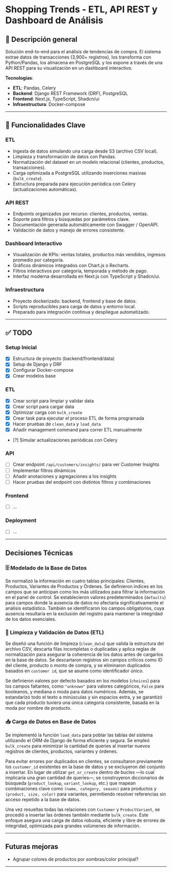 # Shopping Trends - ETL, API REST y Dashboard de Análisis

## 📌 Descripción general

Solución end-to-end para el análisis de tendencias de compra. El sistema extrae datos de transacciones (3,900+ registros), los transforma con Python/Pandas, los almacena en PostgreSQL y los expone a través de una API REST para su visualización en un dashboard interactivo.

**Tecnologías**:
- **ETL**: Pandas, Celery
- **Backend**: Django REST Framework (DRF), PostgreSQL
- **Frontend**: Next.js, TypeScript, Shadcn/ui
- **Infraestructura**: Docker-compose

---

## 🚀 Funcionalidades Clave

### ETL
- Ingesta de datos simulando una carga desde S3 (archivo CSV local).
- Limpieza y transformación de datos con Pandas.
- Normalización del dataset en un modelo relacional (clientes, productos, transacciones).
- Carga optimizada a PostgreSQL utilizando inserciones masivas (`bulk_create`).
- Estructura preparada para ejecución periódica con Celery (actualizaciones automáticas).

### API REST
- Endpoints organizados por recurso: clientes, productos, ventas.
- Soporte para filtros y búsquedas por parámetros clave.
- Documentación generada automáticamente con Swagger / OpenAPI.
- Validación de datos y manejo de errores consistente.

### Dashboard Interactivo
- Visualización de KPIs: ventas totales, productos más vendidos, ingresos promedio por categoría.
- Gráficos dinámicos integrados con Chart.js o Recharts.
- Filtros interactivos por categoría, temporada y método de pago.
- Interfaz moderna desarrollada en Next.js con TypeScript y Shadcn/ui.

### Infraestructura
- Proyecto dockerizado: backend, frontend y base de datos.
- Scripts reproducibles para carga de datos y entorno local.
- Preparado para integración continua y despliegue automatizado.

---

## ✅ TODO

### **Setup Inicial**
- [X] Estructura de proyecto (backend/frontend/data)
- [X] Setup de Django y DRF
- [X] Configurar Docker-compose
- [X] Crear modelos base

### **ETL**
- [X] Crear script para limpiar y validar data
- [X] Crear script para cargar data
- [X] Optimizar carga con `bulk_create`
- [X] Crear task para ejecutar el proceso ETL de forma programada
- [X] Hacer pruebas de `clean_data` y `load_data`
- [X] Añadir management command para correr ETL manualmente
- [?] Simular actualizaciones periódicas con Celery

### **API**
- [ ] Crear endpoint `/api/customers/insights/` para ver Customer Insights
- [ ] Implementar filtros dinámicos
- [ ] Añadir anotaciones y agregaciones a los insights
- [ ] Hacer pruebas del endpoint con distintos filtros y combinaciones

### **Frontend**
- [ ] ...

### **Deployment**
- [ ] ...

---

## Decisiones Técnicas

### 🗄️ Modelado de la Base de Datos

Se normalizó la información en cuatro tablas principales: Clientes, Productos, Variantes de Productos y Órdenes. Se definieron índices en los campos que se anticipan como los más utilizados para filtrar la información en el panel de control. Se establecieron valores predeterminados (`defaults`) para campos donde la ausencia de datos no afectaría significativamente el análisis estadístico. También se identificaron los campos obligatorios, cuya ausencia resultaría en la exclusión del registro para mantener la integridad de los datos esenciales.

### 🧼 Limpieza y Validación de Datos (ETL)

Se diseñó una función de limpieza (`clean_data`) que valida la estructura del archivo CSV, descarta filas incompletas o duplicadas y aplica reglas de normalización para asegurar la coherencia de los datos antes de cargarlos en la base de datos. Se descartaron registros sin campos críticos como ID del cliente, producto o monto de compra, y se eliminaron duplicados basados en `customer id`, que se asume como identificador único.

Se definieron valores por defecto basados en los modelos (`choices`) para los campos faltantes, como `"unknown"` para valores categóricos, `False` para booleanos, y mediana o moda para datos numéricos. Además, se estandarizó todo el texto a minúsculas y sin espacios extra, y se garantizó que cada producto tuviera una única categoría consistente, basada en la moda por nombre de producto.

### 📥 Carga de Datos en Base de Datos

Se implementó la función `load_data` para poblar las tablas del sistema utilizando el ORM de Django de forma eficiente y segura. Se empleó `bulk_create` para minimizar la cantidad de queries al insertar nuevos registros de clientes, productos, variantes y órdenes.

Para evitar errores por duplicados en clientes, se consultaron previamente los `customer_id` existentes en la base de datos y se excluyeron del conjunto a insertar. En lugar de utilizar `get_or_create` dentro de bucles —lo cual implicaría una gran cantidad de queries—, se construyeron diccionarios de búsqueda (`product_lookup`, `variant_lookup`, etc.) que mapean combinaciones clave como `(name, category, season)` para productos y `(product, size, color)` para variantes, permitiendo resolver referencias sin acceso repetido a la base de datos.

Una vez resueltas todas las relaciones con `Customer` y `ProductVariant`, se procedió a insertar las órdenes también mediante `bulk_create`. Este enfoque asegura una carga de datos robusta, eficiente y libre de errores de integridad, optimizada para grandes volúmenes de información.

---

## Futuras mejoras
- Agrupar colores de productos por sombras/color principal?

---
